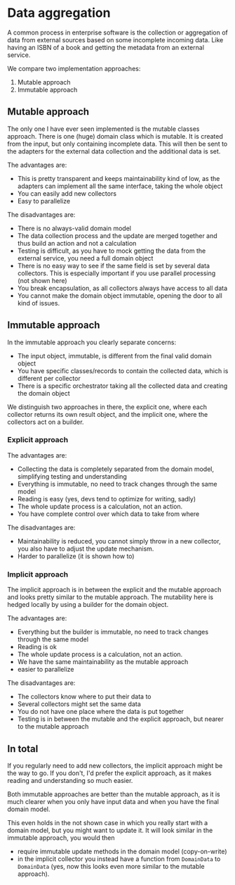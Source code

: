 # Data aggregation
A common process in enterprise software is the collection or aggregation of data from external 
sources based on some incomplete incoming data. Like having an ISBN of a book and getting the 
metadata from an external service.

We compare two implementation approaches:
1. Mutable approach
2. Immutable approach
 
## Mutable approach
The only one I have ever seen implemented is the mutable classes approach. There is one (huge)
domain class which is mutable. It is created from the input, but only containing incomplete 
data. This will then be sent to the adapters for the external data collection and the additional 
data is set.

The advantages are:
- This is pretty transparent and keeps maintainability kind of low, as the adapters can 
  implement all the same interface, taking the whole object
- You can easily add new collectors
- Easy to parallelize

The disadvantages are:
- There is no always-valid domain model
- The data collection process and the update are merged together and thus build an action and 
  not a calculation
- Testing is difficult, as you have to mock getting the data from the external service, you need 
  a full domain object
- There is no easy way to see if the same field is set by several data collectors. This is 
  especially important if you use parallel processing (not shown here)
- You break encapsulation, as all collectors always have access to all data
- You cannot make the domain object immutable, opening the door to all kind of issues.

## Immutable approach
In the immutable approach you clearly separate concerns:
- The input object, immutable, is different from the final valid domain object
- You have specific classes/records to contain the collected data, which is different per collector
- There is a specific orchestrator taking all the collected data and creating the domain object

We distinguish two approaches in there, the explicit one, where each collector returns its own 
result object, and the implicit one, where the collectors act on a builder.

### Explicit approach

The advantages are:
- Collecting the data is completely separated from the domain model, simplifying testing and 
  understanding
- Everything is immutable, no need to track changes through the same model
- Reading is easy (yes, devs tend to optimize for writing, sadly)
- The whole update process is a calculation, not an action.
- You have complete control over which data to take from where

The disadvantages are:
- Maintainability is reduced, you cannot simply throw in a new collector, you also have to 
  adjust the update mechanism.
- Harder to parallelize (it is shown how to)

### Implicit approach
The implicit approach is in between the explicit and the mutable approach and looks pretty 
similar to the mutable approach. The mutability here is hedged locally by using a builder for 
the domain object.

The advantages are:
- Everything but the builder is immutable, no need to track changes through the same model
- Reading is ok
- The whole update process is a calculation, not an action.
- We have the same maintainability as the mutable approach
- easier to parallelize

The disadvantages are:
- The collectors know where to put their data to
- Several collectors might set the same data
- You do not have one place where the data is put together
- Testing is in between the mutable and the explicit approach, but nearer to the mutable approach

## In total
If you regularly need to add new collectors, the implicit approach might be the way to go. If 
you don't, I'd prefer the explicit approach, as it makes reading and understanding so much easier.

Both immutable approaches are better than the mutable approach, as it is much clearer when you 
only have input data and when you have the final domain model.

This even holds in the not shown case in which you really start with a domain model, but you 
might want to update it. It will look similar in the immutable approach, you would then
- require immutable update methods in the domain model (copy-on-write)
- in the implicit collector you instead have a function from `DomainData` to `DomainData` (yes, 
  now this looks even more similar to the mutable approach).